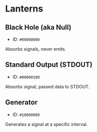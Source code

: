 # Lanterns

## Black Hole (aka Null)
* ID: <code>#00000000</code>

Absorbs signals, never emits.


## Standard Output (STDOUT)
* ID: <code>#00000100</code>

Absorbs signal, passed data to STDOUT.


## Generator
* ID: <code>#10000000</code>

Generates a signal at a specific interval.